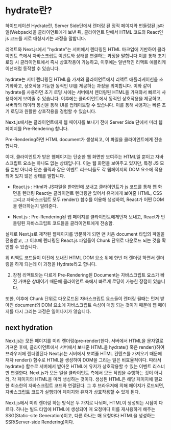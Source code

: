 # hydrate란?

하이드레이션
Hydrate란, Server Side단에서 렌더링 된 정적 페이지와 번들링된 js파일(Webpack)을 클라이언트에게 보낸 뒤, 클라이언트 단에서 HTML 코드와 React인 js 코드를 서로 매칭시키는 과정을 말합니다.

리액트와 Next.js에서 "hydrate"는 서버에서 렌더링된 HTML 마크업에 기반하여 클라이언트 측에서 자바스크립트 이벤트와 상태를 연결하는 과정을 말합니다.이를 통해 초기 로딩 시 클라이언트에서 즉시 상호작용이 가능하고, 이후에는 일반적인 리액트 애플리케이션처럼 동작할 수 있습니다.

hydrate는 서버 렌더링된 HTML을 가져와 클라이언트에서 리액트 애플리케이션을 초기화하고, 상호작용 가능한 동적인 UI를 제공하는 과정을 의미합니다. 이와 같이 hydrate를 사용하면 초기 로딩 시에는 서버에서 렌더링된 HTML을 가져와서 빠르게 사용자에게 보여줄 수 있습니다. 이후에는 클라이언트에서 동적인 상호작용을 제공하고, 서버와의 데이터 통신을 통해 UI를 업데이트할 수 있습니다. 이를 통해 사용자는 빠른 초기 로딩과 원활한 상호작용을 경험할 수 있습니다.

Next.js에서는 클라이언트에게 웹 페이지를 보내기 전에 Server Side 단에서 미리 웹 페이지를 Pre-Rendering 합니다.

Pre-Rendering하면 HTML document가 생성되고, 이 파일을 클라이언트에게 전송합니다.

 
이때, 클라이언트가 받은 웹페이지는 단순한 웹 화면만 보여주는 HTML일 뿐이고 자바스크립트 요소는 하나도 없는 상태입니다. 이는 웹 화면을 보여주고 있지만, 특정 JS 모듈 뿐만 아니라 단순 클릭과 같은 이벤트 리스너들도 각 웹페이지의 DOM 요소에 적용되어 있지 않은 상태를 말합니다.

- React.js : Html과 JS파일을 한꺼번에 보내고 클라이언트가 js 코드를 통해 웹 화면을 렌더링 React는 클라이언트 렌더링만 있어서 유저에게 보여줄 HTML, CSS 그리고 자바스크립트 모두 render() 함수를 이용해 생성하여, React가 어떤 DOM을 렌더하는지 알려준다.

- Next.js : Pre-Rendering된 웹 페이지를 클라이언트에게먼저 보내고, React가 번들링된 자바스크립트 코드들을 클라이언트에게 전송함.

실제로 Next.js로 제작된 웹페이지를 방문하게 되면 맨 처음 document 타입의 파일을 전송받고, 그 이후에 렌더링된 React.js 파일들이 Chunk 단위로 다운로드 되는 것을 확인할 수 있습니다.

위 리액트 코드들이 이전에 보내진 HTML DOM 요소 위에 한번 더 렌더링 하면서 렌더링을 하게 되는데 이 과정을 Hydrate라고 합니다.

2. 장점
리액트와는 다르게 Pre-Rendering된 Document는 자바스크립트 요소가 빠진 가벼운 상태이기 때문에 클라이언트 측에서 빠르게 로딩이 가능한 장점이 있습니다.

또한, 이후에 Chunk 단위로 다운로드된 자바스크립트 요소들이 렌더링 될때는 먼저 받아진 document의 DOM 요소에 자바스크립트 속성이 매칭 되는 것이기 때문에 웹 페이지를 다시 그리는 과정은 일어나지가 않습니다.

## next hydration
Next.js는 모든 페이지를 미리 렌더링(pre-render)한다. 서버에서 HTML을 문자열로 가져온 후에, 클라이언트에서 서버에서 보내준 HTML을 hydrate() 혹은 render()하여 브라우저에 렌더링된다
Next.js는 서버에서 보여줄 HTML 컨텐츠를 가져오기 때문에 재차 render() 함수로 HTML을 생성하여 DOM을 그리는 일은 비효율적이다. 
따라서 hydrate() 함수로 서버에서 받아온 HTML에 유저가 상호작용할 수 있는 이벤트 리스너만 연결한다.
Next.js가 모든 일을 클라이언트 측에서 모든 작업을 수행하는 것이 아니라, 각 페이지의 HTML을 미리 생성하는 것이다. 
생성된 HTML은 해당 페이지에 필요한 최소한의 자바스크립트 코드와 연결된다. 
그 후 브라우저에 의해 페이지가 로드되면, 자바스크립트 코드가 실행되어 페이지와 유저가 상호작용할 수 있게 된다.

Next.js에서 미리 렌더링 하는 방식은 두 가지로 나뉘며, HTML이 생성되는 시점이 다르다. 
하나는 빌드 타임에 HTML에 생성되어 매 요청마다 이를 재사용하게 해주는 SSG(Static-site Generation)이고, 
다른 하나는 매 요청마다 HTML을 생성하는 SSR(Server-side Rendering)이다.  
